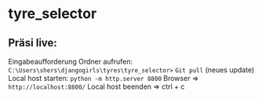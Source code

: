 # tyre_selector
## Präsi live:
Eingabeaufforderung
Ordner aufrufen:  `C:\Users\shers\djangogirls\tyres\tyre_selector>`
`Git pull` (neues update)
Local host starten: `python -m http.server 8800`
Browser => `http://localhost:8800/`
Local host beenden => ctrl + c
